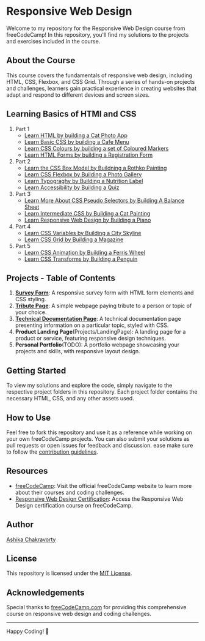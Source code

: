 # Responsive Web Design

Welcome to my repository for the Responsive Web Design course from freeCodeCamp! In this repository, you'll find my solutions to the projects and exercises included in the course.

## About the Course

This course covers the fundamentals of responsive web design, including HTML, CSS, Flexbox, and CSS Grid. Through a series of hands-on projects and challenges, learners gain practical experience in creating websites that adapt and respond to different devices and screen sizes.

## Learning Basics of HTMl and CSS

1. Part 1
   * [Learn HTML by building a Cat Photo App](Part-1/CatPhotoApp)
   * [Learn Basic CSS by building a Cafe Menu](Part-1/CafeMenu)
   * [Learn CSS Colours by building a set of Coloured Markers](Part-1/ColoredMarkers)
   * [Learn HTML Forms by building a Registration  Form](Part-1/RegistrationForm)
2. Part 2
   * [Learn the CSS Box Model by Buildning a Rothko Painting](Part-2/RothkoPainting)
   * [Learn CSS Flexbox by Building a Photo Gallery](Part-2/FlexBoxPhotoGallery)
   * [Learn Typograghy by Building a Nutrition Label](Part-2/NutritionLabel)
   * [Learn Accessibility by Building a Quiz](Part-2/AccessibilityQuiz)
3. Part 3
   * [Learn More About CSS Pseudo Selectors by Building A Balance Sheet](Part-3/BalanceSheet)
   * [Learn Intermediate CSS by Building a Cat Painting](Part-3/CatPainting)
   * [Learn Responsive Web Design by Building a Piano](Part-3/Piano)
4. Part 4
   * [Learn CSS Variables by Building a City Skyline](Part-4/CitySkyline/)
   * [Learn CSS Grid by Building a Magazine](Part-4/Magazine/)
5. Part 5
   * [Learn CSS Animation by Building a Ferris Wheel](Part-5/FerrisWheel/)
   * [Learn CSS Transforms by Building a Penguin](Part-5/FlappyPenguin/)

## Projects - Table of Contents

1. [**Survey Form**](Projects/SurveyForm): A responsive survey form with HTML form elements and CSS styling.
2. [**Tribute Page**](Projects/TributePage): A simple webpage paying tribute to a person or topic of your choice.
3. [**Technical Documentation Page**](Projects/TechnicalDocumentationPage): A technical documentation page presenting information on a particular topic, styled with CSS.
4. **Product Landing Page**(Projects/LandingPage): A landing page for a product or service, featuring responsive design techniques.
5. **Personal Portfolio**(TODO): A portfolio webpage showcasing your projects and skills, with responsive layout design.

## Getting Started

To view my solutions and explore the code, simply navigate to the respective project folders in this repository. Each project folder contains the necessary HTML, CSS, and any other assets used.

## How to Use

Feel free to fork this repository and use it as a reference while working on your own freeCodeCamp projects. You can also submit your solutions as pull requests or open issues for feedback and discussion. ease make sure to follow the [contribution guidelines](CONTRIBUTING.md).

## Resources

* [freeCodeCamp](https://www.freecodecamp.org/): Visit the official freeCodeCamp website to learn more about their courses and coding challenges.
* [Responsive Web Design Certification](https://www.freecodecamp.org/learn/2022/responsive-web-design): Access the Responsive Web Design certification course on freeCodeCamp.

## Author

[Ashika Chakravorty](https://github.com/achakravorty)

## License

This repository is licensed under the [MIT License](LICENSE).

## Acknowledgements

Special thanks to [freeCodeCamp.com](https://www.freecodecamp.org/) for providing this comprehensive course on responsive web design and coding challenges.

---

Happy Coding! 🚀

